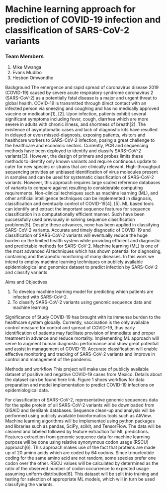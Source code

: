 # Machine learning approach for prediction of COVID-19 infection and classification of SARS-CoV-2 variants

### Team Members
1. Mike Mwanga
2. Evans Mudibo
3. Hesbon Omwondho

Background
The emergence and rapid spread of coronavirus disease 2019 (COVID-19) caused by severe acute respiratory syndrome coronavirus 2 (SARS-CoV-2) as a potentially fatal disease is a major and urgent threat to global health. COVID-19 is transmitted through direct contact with an infected person via sneezing and coughing and has no medically approved vaccine or medication[1], [2]. Upon infection, patients exhibit several significant symptoms including fever, cough, diarrhea which are more severe in adults with chronic illness, and shortness of breath[2]. The existence of asymptomatic cases and lack of diagnostic kits have resulted in delayed or even missed-diagnosis, exposing patients, visitors and healthcare workers to SARS-CoV-2 infection, posing a great challenge to the healthcare and economic sectors. 
Currently, PCR and sequencing methods have been deployed to identify and classify SARS-CoV-2 variants[3]. However, the design of primers and probes limits these methods to identify only known variants and require continuous update to cater for new species or strains that are clinically relevant.  High-throughput sequencing provides an unbiased identification of virus molecules present in samples and can be used for systematic classification of SARS-CoV-2 variants. However, this approach requires large scaled reference databases of variants to compare against resulting to considerable computing requirements. 
Non-clinical techniques such as machine learning (ML), and other artificial intelligence techniques can be implemented in diagnosis, classification and eventually control of COVID-19[4], [5]. ML based tools can identify and extract the important sequence features for sequence classification in a computationally efficient manner. Such have been successfully used previously in solving sequence classification problems[5]. Despite these advances, none has been applied in classifying SARS-CoV-2 variants. Accurate and timely diagnostic of COVID-19 and classification of SARS-CoV-2 variants will eventually reduce the huge burden on the limited health system while providing efficient and diagnostic and predictable methods for SARS-CoV-2.
Machine learning (ML) is one of the most advanced AI techniques which has shown potential for diagnosing, containing and therapeutic monitoring of many diseases. In this work we intend to employ machine learning techniques on publicly available epidemiological and genomics dataset to predict infection by SARS-CoV-2 and classify variants. 


Aims and Objectives
1.	To develop machine learning model for predicting which patients are infected with SARS-CoV-2.
2.	To classify SARS-CoV-2 variants using genomic sequence data and machine learning

Significance of Study
COVID-19 has brought with its immense burden to the healthcare system globally. Currently, vaccination is the only available control measure for control and spread of COVID-19, thus early identification of patients may facilitate provision of immediate and proper treatment in advance and reduce mortality. Implementing ML approach will serve to augment human diagnostic performance and show great potential and assist in management of COVID-19. Accurate classification will enable effective monitoring and tracking of SARS-CoV-2 variants and improve in control and management of the pandemic. 

Methods and workflow
This project will make use of publicly available dataset of positive and negative COVID-19 cases from Mexico. Details about the dataset can be found here link. Figure 1 shoes workflow for data preparation and model implementation to predict COVID-19 infections on epidemiological data. 

For classification of SARS-CoV-2, representative genomic sequences data for the spike protein of all SARS-CoV-2 variants will be downloaded from GISAID and GenBank databases. Sequence clean-up and analysis will be performed using publicly available bioinformatics tools such as AliView. Machine learning algorithms will be implemented using python packages and libraries such as pandas, SciPy, scikit, and TensorFlow. The data will be cleaned and labeled followed by feature extraction for ML predictions. Features extraction from genomic sequence data for machine learning purpose will be done using relative synonymous codon usage (RSCU) approach[6]. This approach makes use of the fact that proteins are made up of 20 amino acids which are coded by 64 codons. Since trinucleotide coding for the same amino acid are not random, some species prefer one codon over the other. RSCU values will be calculated by determined as the ratio of the observed number of codon occurrence to expected usage assuming uniform distribution[6]. This dataset will be split into training and testing for selection of appropriate ML models, which will in turn be used classifying the variants.

